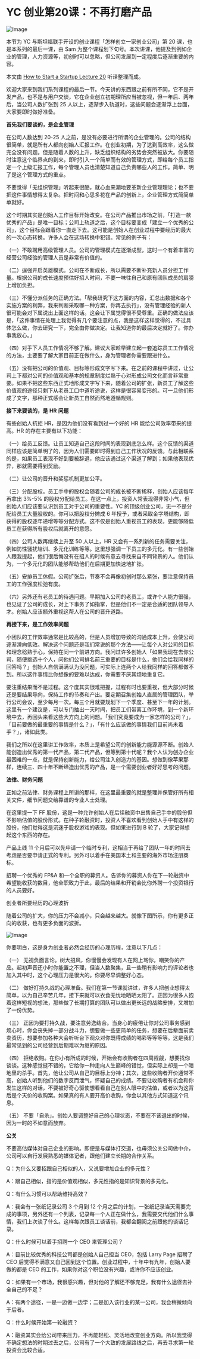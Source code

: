 # YC 创业第20课：不再打磨产品

![Image](img/1426148817671.jpg)

本节为 YC 与斯坦福联手开设的创业课程「怎样创立一家创业公司」第 20 课，也是本系列的最后一课，由 Sam 为整个课程划下句号。本次讲课，他提及到例如企业的管理，人力资源等，初创时可以忽略，但公司发展到一定程度后逐渐重要的内容。

本文由 [How to Start a Startup Lecture 20](http://startupclass.samaltman.com/courses/lec20/) 听译整理而成。

欢迎大家来到我们系列课程的最后一节。今天讲的东西跟之前有所不同，它不是开发产品，也不是与用户交谈，它在企业创立初期理所应当被忽视，但一年后、两年后，当公司人数扩张到 25 人以上，逐渐步入轨道时，这些问题会逐渐浮上台面，大家要即时做好准备。

**首先我们要谈的，是企业管理**

在公司人数达到 20-25 人之前，是没有必要进行所谓的企业管理的。公司的结构很简单，就是所有人都向创始人汇报工作。在创业初期，为了达到高效率，这么做完全没有问题。但是随着人数的上升，缺乏组织结构的劣势会突然被放大。你要随时注意这个临界点的到来，即时引入一个简单而有效的管理方式，即给每个员工指定一个上级汇报工作，每个管理人员也清楚知道自己负责哪些人的工作。简单、明了是这个管理方式的重点。

不要觉得「无组织管理」听起来很酷，就心血来潮地要革新企业管理理论；也不要把这件事情想得太复杂。把时间和心思多花在产品的创新上，企业管理方式简简单单就好。

这个时期其实是创始人工作目标开始改变。在公司产品推出市场之前，「打造一款优秀的产品」是唯一目标；公司上轨道之后，这个目标要变成「建立一个优秀的公司」，这个目标会跟着你一直走下去。这可能是创始人在创业过程中要经历的最大的一次心态转换。许多人会在这场转换中犯错。常见的例子有：

（一）不敢聘用高级管理人员。公司的管理模式在逐渐成型，这时一个有着丰富的经营公司经验的管理人员是非常有价值的。

（二）逞强开启英雄模式。公司在不断成长，所以需要不断补充新人员分担工作量。根据公司的成长速度预估好招人时间，不要一味往自己和原有团队成员的肩膀上增加负担。

（三）不懂分派任务的正确方法。「帮我研究下这方面的内容，汇总出数据和各个实施方案的利弊，我来判断采取哪一种方案，你再去执行」，没有管理经验的新人很可能会对下属说出上面这样的话。这会让下属觉得很不受尊重。正确的做法应该是，「这件事情在处理上我觉得有几个要注意的点，我是这样这样觉得的，不过具体怎么做，你去研究一下，完全由你做决定。让我知道你的最后决定就好了。你办事我放心。」

（四）对手下人员工作情况不够了解。建议大家趁早建立起一套追踪员工工作情况的方法，主要要了解大家目前正在做什么，身为管理者你需要跟进什么。

（五）没有把公司的价值观、目标等形成文字写下来。在之前的课程中讲过，让公司上下都对公司的价值观和基本的规章制度烂熟于心对形成公司文化而言非常重要。如果不把这些东西正式地形成文字写下来，随着公司的扩张，新员工了解这些价值观的途径只剩下从老员工口中道听途说，这样是很容易变形的。可一旦他们形成了文字，那种正式感会让新员工自然而然地遵循规则。

**接下来要谈的，是** **HR** **问题**

有些创始人抗拒 HR，是因为他们没有看到过一个好的 HR 能给公司效率带来的提高。HR 的存在主要有以下功能：

（一）给员工反馈。让员工知道自己这段时间的表现到底怎么样。这个反馈的渠道同样应该是简单明了的，因为人们需要即时得到自己工作状况的反馈。与此相联系的是，如果员工表现不好到要被辞退，他应该通过这个渠道了解到；如果他表现优异，那就需要得到奖励。

（二）让公司的晋升和奖惩机制更加公平。

（三）分配股权。员工手中的股权会随着公司的成长被不断稀释，创始人应该每年再拿出 3%-5% 的股权分配给员工。在这一点上，投资人常表现得非常小气，但创始人们应该要认识到员工对于公司的重要性。YC 的顶级创业公司，无一不是分配给员工大量股权的。你可以把股权分摊成 6 年授予，或者采取金字塔结构，即获得的股权逐年递增等等分配方式。这不仅是创始人重视员工的表现，更能够降低员工在获得所有股权后就离开的意愿。

（四）公司人数再继续上升至 50 人以上，HR 又会有一系列新的任务需要关注，例如防性骚扰培训、多元化训练等等。这里想强调一下员工的多元化。有一些创始人跟我提起，他们很后悔没有在招人的时候有意去寻找来自不同背景的人。他们认为，一个多元化的团队能够帮助他们在后期更加快速地扩张。

（五）安排员工休假。公司扩张后，节奏不会再像初创时那么紧张，要注意保持员工的工作强度松弛有度。

（六）另外还有老员工的待遇问题。早期加入公司的老员工，或许个人能力很强，也见证了公司的成长，对上下事务了如指掌，但是他们不一定是合适的团队领导人才。创始人应该额外重视这帮人在公司的晋升道路。

**再接下来，是工作效率问题**

小团队的工作效率通常是比较高的，但是人员增加导致的沟通成本上升，会使公司逐渐滑向低效。解决这个问题还是我们常说的那个方法——让每个人对公司的目标和理念稔熟于心，保持在同一个前进方向。我问过许多创始人「如果我现在去你公司，随便挑选十个人，问他们公司排名前三重要的目标是什么，他们会给我同样的回答吗？」创始人自信满满认为没问题，可实际上连两个人给我同样的回答都做不到。所以这件事情比你想像的要难以达成，你需要不厌其烦地重复它。

要注重结果而不是过程。这个度其实很难把握，过程有时也要重视，但大部分时候还是要结果导向，保持工作的节奏和产出。要定期召集创始人直属的管理团队，举行公司会议，至少每月一次。每三个月就要规划下一个季度、甚至下一年的计划。这里有一个建议是，可以专门抽出一天时间，把员工们带离工作环境，到一个新环境中去，再回头来看这些大方向上的问题。「我们究竟要成为一家怎样的公司？」，「目前要做的最重要的事情是什么？」，「有什么应该做的事情我们目前尚未着手？」，诸如此类。

我们之所以在这里讲工作效率，本质上是希望公司的创新能力能源源不断。创始人能创造出优秀的第一代产品，第二代产品，但等到第十代呢？我个人认为创办企业最困难的一点，就是保持创新能力，给公司注入创造力的基因。想做到像苹果那样，连续三、四十年不断缔造出优秀的产品，是一个需要创业者好好思考的问题。

**法律、财务问题**

正如之前法律、财务课程上所讲的那样，在这里最重要的就是整理并保管好所有相关文件，细节问题交给靠谱的专业人士处理。

在这里提一下 FF 股份，这是一种允许创始人在后续融资中出售自己手中的股份但不影响估值的股份形式。在种子轮融资时，投资人不喜欢看到创始人手中有这样的股份，他们觉得这是沉迷于股权游戏的表现。但如果进行到 B 轮了，大家记得想起这个东西的存在。

产品上线 11 个月后可以先申请一个临时专利，这相当于再给了团队一年的时间去考虑是否要申请正式的专利。另外可以着手在美国本土和主要的海外市场注册商标。

招聘一个优秀的 FP&A 和一个全职的募资人。告诉你的募资人你在下一轮融资中希望能收获的数目，他全职致力于此，最后的结果和开销会比你外聘一个投资银行的人员要好。

创业者所要经历的心理波折

随着公司的扩大，你的压力不会减小，只会越来越大。就像下图所示，你有更多正向的收获，也有更多负面的波折。

![Image](img/1426148743112.jpg)

你要明白，这是身为创业者必然会经历的心理历程，注意以下几点：

（一）  无视负面言论。树大招风，你慢慢会发现有人在网上骂你，嘲笑你的产品。起初声音还小时你能置之不理，但当人数聚集，且一些稍有影响力的评论者也加入其中时，这个心理压力是很大的。你要尽早调整好心态。

（二）  做好打持久战的心理准备。我们在第一节课就讲过，许多人把创业想得太简单，以为自己辛苦几年，接下来就可以衣食无忧地晒晒太阳了。正因为很多人抱着这样短视的想法，那些做了长期打算的团队可以做出更长远的战略安排，又增加了一份优势。

（三）  正因为要打持久战，要注意劳逸结合。当身心的疲倦让你对公司事务感到烦心时，你会丧失掉一部分战斗力，想要做一些更简单的任务，想要在后辈面前卖卖资历，想要参加各种大会听听台下观众对你既得成绩的喝彩等等等等。这是我们最常见到的公司经营到后期难以为继的原因。

（四）  拒绝收购。在你小有所成的时候，开始会有收购者在四周觊觎，想要找你谈谈。这种感觉挺不错的，它给你一种走向人生巅峰的错觉，但实际上却是一个暗地里的杀手。首先，他让公司从自己的目标上分神；其次，这些收购者开价通常不高，创始人听到他们的数字反而泄气，怀疑自己的成绩。不要让收购者有机会和你发生这样的对话，不要被好奇心驱使想看看自己在别人眼中的估值，或者以为这背后是个天价的收购案。如果真的有人要开高价收购，你会以其他方式知道这个讯息。

（五）  不要「自杀」。创始人要调整好自己的心理状态，不要在不该退出的时候，因为一时的不如意而放弃。

**公关**

不要高估媒体对自己企业的影响。即便是与媒体打交道，也毋须公关公司做中介，公司可以自行发展熟悉的媒体记者，跟他们建立长期的合作关系。

Q：为什么又要招跟自己相似的人，又说要增加企业的多元性？

A：跟自己相似，指的是价值观相似，多元性指的是知识背景的多元化。

Q：有什么习惯可以帮助维持高效？

A：我会有一张纸记录公司 3 个月到 12 个月之后的计划，一张纸记录当天需要完成的事项，另外还有一个列表，记录每一个人正在做什么，我需要交代他们什么事情，我们上次谈了什么。这样每次跟员工谈话前，我都会翻阅之前跟他的谈话记录。

Q：什么时候可以着手招聘一个 CEO 来管理公司？

A：目前比较优秀的科技公司都是创始人自己担当 CEO，包括 Larry Page 招聘了 CEO 后觉得不满意又自己回到这个位置。创业过程中，十年中有九年，创始人要做的都是 CEO 的工作，如果你对这个职位没有兴趣，或许你不应该创业。

Q：如果有一个市场，我很感兴趣，但对他的了解还不够充足，我有什么途径去补全自己的不足？

A：有两个途径，一是一边做一边学；二是加入该行业的某一公司，我会稍微倾向于后者。

Q：什么时候开始第一轮融资？

A：融资其实会给公司带来压力，不再能轻松、灵活地改变创业方向。所以我觉得不确定想法的时期过去之后，公司有了一个大致的发展路线之后，再去寻求第一轮投资会比较合适。